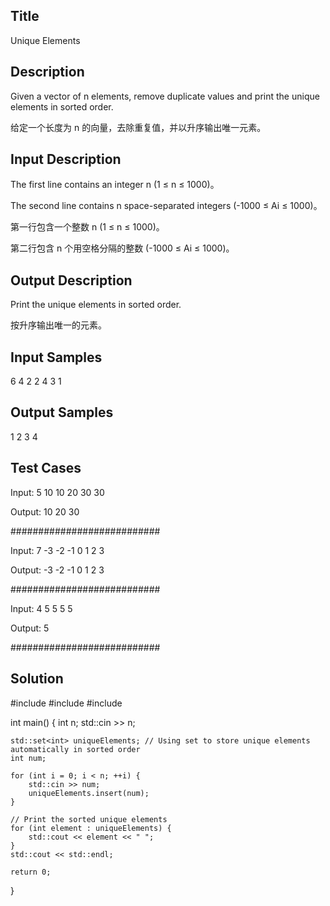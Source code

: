 ## Title
Unique Elements 

## Description
Given a vector of n elements, remove duplicate values and print the unique elements in sorted order.

给定一个长度为 n 的向量，去除重复值，并以升序输出唯一元素。



## Input Description
The first line contains an integer n (1 ≤ n ≤ 1000)。

The second line contains n space-separated integers (-1000 ≤ Ai ≤ 1000)。

第一行包含一个整数 n (1 ≤ n ≤ 1000)。

第二行包含 n 个用空格分隔的整数 (-1000 ≤ Ai ≤ 1000)。

## Output Description
Print the unique elements in sorted order.

按升序输出唯一的元素。

## Input Samples
6
4 2 2 4 3 1


## Output Samples
1 2 3 4


## Test Cases

Input:
5
10 10 20 30 30


Output:
10 20 30


###########################

Input:
7
-3 -2 -1 0 1 2 3


Output:
-3 -2 -1 0 1 2 3


###########################

Input:
4
5 5 5 5


Output:
5


###########################


## Solution

#include <iostream>
#include <vector>
#include <set>

int main() {
    int n;
    std::cin >> n;
    
    std::set<int> uniqueElements; // Using set to store unique elements automatically in sorted order
    int num;
    
    for (int i = 0; i < n; ++i) {
        std::cin >> num;
        uniqueElements.insert(num);
    }

    // Print the sorted unique elements
    for (int element : uniqueElements) {
        std::cout << element << " ";
    }
    std::cout << std::endl;

    return 0;
}
